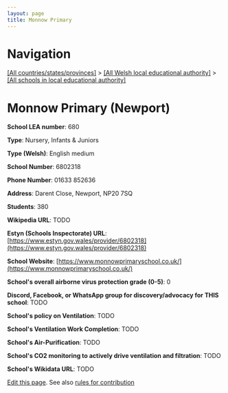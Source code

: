 ```yaml
---
layout: page
title: Monnow Primary
---
```

# Navigation

[[All countries/states/provinces]](../../..) > [[All Welsh local educational authority]](../..) > [[All schools in local educational authority]](..)

# Monnow Primary (Newport)

**School LEA number**: 680

**Type**: Nursery, Infants & Juniors

**Type (Welsh)**: English medium

**School Number**: 6802318

**Phone Number**: 01633 852636

**Address**: Darent Close, Newport, NP20 7SQ

**Students**: 380

**Wikipedia URL**: TODO

**Estyn (Schools Inspectorate) URL**: [https://www.estyn.gov.wales/provider/6802318](https://www.estyn.gov.wales/provider/6802318)

**School Website**: [https://www.monnowprimaryschool.co.uk/](https://www.monnowprimaryschool.co.uk/)

**School's overall airborne virus protection grade (0-5)**: 0

**Discord, Facebook, or WhatsApp group for discovery/advocacy for THIS school**: TODO

**School's policy on Ventilation**: TODO

**School's Ventilation Work Completion**: TODO

**School's Air-Purification**: TODO

**School's CO2 monitoring to actively drive ventilation and filtration**: TODO

**School's Wikidata URL**: TODO




[Edit this page](https://github.com/VentilationProject/Wales/edit/prif/./Newport/Monnow_Primary.md). See also [rules for contribution](../../../contribution-rules/)